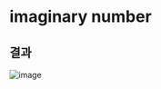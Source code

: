 # imaginary number

## 결과
![image](https://user-images.githubusercontent.com/59524278/177009375-c27ce9f7-c1bd-46c2-852c-1b333d080949.png)
